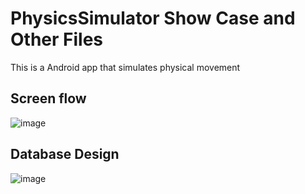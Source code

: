 # PhysicsSimulator Show Case and Other Files
This is a Android app that simulates physical movement

## Screen flow
![image](https://github.com/MacbookWithoutBook/PhysicsSimulator/assets/74396454/40b292ba-d9c8-451f-b8ea-2813f29a4e0c)

## Database Design
![image](https://github.com/MacbookWithoutBook/PhysicsSimulator/assets/74396454/cf197c6e-0f19-493f-b982-a71b6c329a20)

